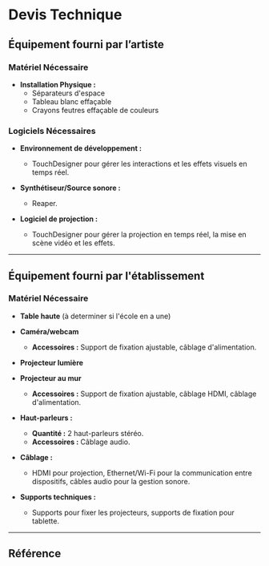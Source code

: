 # Devis Technique

## Équipement fourni par l’artiste
### Matériel Nécessaire

- **Installation Physique :** 
  - Séparateurs d'espace
  - Tableau blanc effaçable
  - Crayons feutres effaçable de couleurs

### Logiciels Nécessaires

- **Environnement de développement :** 
  - TouchDesigner pour gérer les interactions et les effets visuels en temps réel.

- **Synthétiseur/Source sonore :**
  - Reaper.

- **Logiciel de projection :**
  - TouchDesigner pour gérer la projection en temps réel, la mise en scène vidéo et les effets.

---

## Équipement fourni par l'établissement
### Matériel Nécessaire

- **Table haute** (à determiner si l'école en a une)

- **Caméra/webcam**
  - **Accessoires :** Support de fixation ajustable, câblage d'alimentation.

- **Projecteur lumière**

- **Projecteur au mur**
  - **Accessoires :** Support de fixation ajustable, câblage HDMI, câblage d'alimentation. 

- **Haut-parleurs :**
  - **Quantité :** 2 haut-parleurs stéréo.
  - **Accessoires :** Câblage audio.

- **Câblage :**
  - HDMI pour projection, Ethernet/Wi-Fi pour la communication entre dispositifs, câbles audio pour la gestion sonore.

- **Supports techniques :**
  - Supports pour fixer les projecteurs, supports de fixation pour tablette.

---


## Référence

